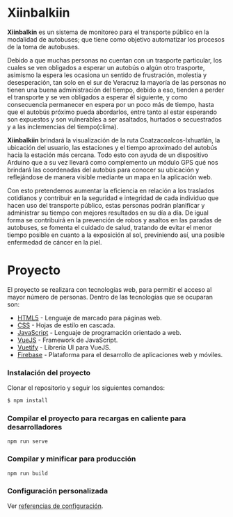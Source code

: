 # Xiinbalkiin

**Xiinbalkin** es un sistema de monitoreo para el transporte público en la modalidad de autobuses; que tiene como objetivo automatizar los procesos de la toma de autobuses.

Debido a que muchas personas no cuentan con un trasporte particular, los cuales se ven obligados a esperar un autobús o algún otro trasporte, asimismo la espera les ocasiona un sentido de frustración, molestia y desesperación, tan solo en el sur de Veracruz la mayoría de las personas no tienen una buena administración del tiempo, debido a eso, tienden a perder el transporte y se ven obligados a esperar él siguiente, y como consecuencia permanecer en espera por un poco más de tiempo, hasta que el autobús próximo pueda abordarlos, entre tanto al estar esperando son expuestos y son vulnerables a ser asaltados, hurtados o secuestrados y a las inclemencias del tiempo(clima).

**Xiinbalkiin** brindará la visualización de la ruta Coatzacoalcos-Ixhuatlán, la ubicación del usuario, las estaciones y el tiempo aproximado del autobús hacia la estación más cercana. Todo esto con ayuda de un dispositivo Arduino que a su vez llevará como complemento un módulo GPS qué nos brindará las coordenadas del autobús para conocer su ubicación y reflejándose de manera visible mediante un mapa en la aplicación web.

Con esto pretendemos aumentar la eficiencia en relación a los traslados cotidianos y contribuir en la seguridad e integridad de cada individuo que hacen uso del transporte público, estas personas podrán planificar y administrar su tiempo con mejores resultados en su día a día. De igual forma se contribuirá en la prevención de robos y asaltos en las paradas de autobuses, se fomenta el cuidado de salud, tratando de evitar el menor tiempo posible en cuanto a la exposición al sol, previniendo así, una posible enfermedad de cáncer en la piel.

# Proyecto

El proyecto se realizara con tecnologías web, para permitir el acceso al mayor número de personas. Dentro de las tecnologías que se ocuparan son:

- [HTML5](https://www.w3.org/html/) - Lenguaje de marcado para páginas web.
- [CSS](https://developer.mozilla.org/es/docs/Web/CSS) - Hojas de estilo en cascada.
- [JavaScript](https://developer.mozilla.org/es/docs/Web/JavaScript) - Lenguaje de programación orientado a web.
- [VueJS](https://vuejs.org/) - Framework de JavaScript.
- [Vuetify](https://vuetifyjs.com/en/) - Libreria UI para VueJS.
- [Firebase](https://firebase.google.com/) - Plataforma para el desarrollo de aplicaciones web y móviles.

### Instalación del proyecto

Clonar el repositorio y seguir los siguientes comandos:

```sh
$ npm install
```

### Compilar el proyecto para recargas en caliente para desarrolladores

```
npm run serve
```

### Compilar y minificar para producción

```
npm run build
```

### Configuración personalizada

Ver [referencias de configuración](https://cli.vuejs.org/config/).